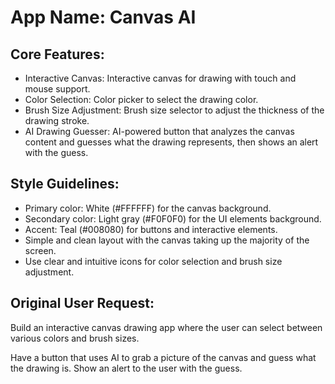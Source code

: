 # **App Name**: Canvas AI

## Core Features:

- Interactive Canvas: Interactive canvas for drawing with touch and mouse support.
- Color Selection: Color picker to select the drawing color.
- Brush Size Adjustment: Brush size selector to adjust the thickness of the drawing stroke.
- AI Drawing Guesser: AI-powered button that analyzes the canvas content and guesses what the drawing represents, then shows an alert with the guess.

## Style Guidelines:

- Primary color: White (#FFFFFF) for the canvas background.
- Secondary color: Light gray (#F0F0F0) for the UI elements background.
- Accent: Teal (#008080) for buttons and interactive elements.
- Simple and clean layout with the canvas taking up the majority of the screen.
- Use clear and intuitive icons for color selection and brush size adjustment.

## Original User Request:
Build an interactive canvas drawing app where the user can select between various colors and brush sizes.

Have a button that uses AI to grab a picture of the canvas and guess what the drawing is. Show an alert to the user with the guess.
  